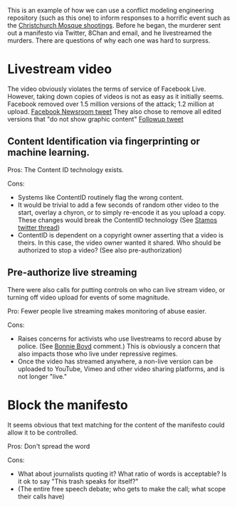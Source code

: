 This is an example of how we can use a conflict modeling engineering repository (such as this one) to inform responses to a horrific event such as the [Christchurch Mosque shootings](https://en.wikipedia.org/wiki/Christchurch_mosque_shootings).  Before he began, the murderer sent out a manifesto via Twitter, 8Chan and email, and he livestreamed the murders.  There are questions of why each one was hard to surpress.

# Livestream video
The video obviously violates the terms of service of Facebook Live.  However, taking down copies of videos is not as easy as it initially seems.  Facebook removed over 1.5 million versions of the attack; 1.2 million at upload. [Facebook Newsroom tweet](https://twitter.com/fbnewsroom/status/1107117981358682112) They also chose to remove all edited versions that "do not show graphic content" [Followup tweet](https://twitter.com/fbnewsroom/status/1107117981828431872)

## Content Identification via fingerprinting or machine learning.
Pros: The Content ID technology exists.

Cons: 
* Systems like ContentID routinely flag the wrong content. 
* It would be trivial to add a few seconds of random other video to the start, overlay a chyron, or to simply re-encode it as you upload a copy.  These changes would break the ContentID technology (See [Stamos twitter thread](https://threadreaderapp.com/thread/1106650393902104578.html))
* ContentID is dependent on a copyright owner asserting that a video is theirs. In this case, the video owner wanted it shared. Who should be authorized to stop a video?  (See also pre-authorization)


## Pre-authorize live streaming
There were also calls for putting controls on who can live stream video, or turning off video upload for events of some magnitude.

Pro: Fewer people live streaming makes monitoring of abuse easier.

Cons: 
* Raises concerns for activists who use livestreams to record abuse by police.  (See [Bonnie Boyd](https://twitter.com/BonnieCeit/status/1106755184695361536) comment.) This is obviously a concern that also impacts those who live under repressive regimes.
* Once the video has streamed anywhere, a non-live version can be uploaded to YouTube, Vimeo and other video sharing platforms, and is not longer "live."

# Block the manifesto
It seems obvious that text matching for the content of the manifesto could allow it to be controlled.

Pros: Don't spread the word

Cons: 
* What about journalists quoting it?  What ratio of words is acceptable?  Is it ok to say "This trash speaks for itself?"  
* (The entire free speech debate; who gets to make the call; what scope their calls have)

